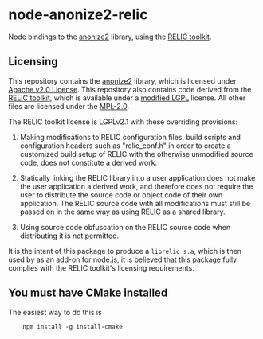 # node-anonize2-relic
Node bindings to the [anonize2](https://gitlab.com/abhvious/anonize2) library,
using the [RELIC toolkit](https://github.com/relic-toolkit/relic).

## Licensing
This repository contains the [anonize2](https://gitlab.com/abhvious/anonize2) library,
which is licensed under [Apache v2.0 License](https://gitlab.com/abhvious/anonize2/blob/master/LICENSE.txt).
This repository also contains code derived from the [RELIC toolkit](https://github.com/relic-toolkit/relic),
which is available under a [modified LGPL](https://github.com/relic-toolkit/relic/blob/master/COPYING) license.
All other files are licensed under the [MPL-2.0](./LICENSE).

The RELIC toolkit license is LGPLv2.1 with these overriding provisions:

   1. Making modifications to RELIC configuration files, build scripts and
      configuration headers such as "relic_conf.h" in order to create a
      customized build setup of RELIC with the otherwise unmodified source code,
      does not constitute a derived work.

   2. Statically linking the RELIC library into a user application does not
      make the user application a derived work, and therefore does not require
      the user to distribute the source code or object code of their own
      application. The RELIC source code with all modifications must still be
      passed on in the same way as using RELIC as a shared library.

   3. Using source code obfuscation on the RELIC source code when distributing
      it is not permitted.

It is the intent of this package to produce a `librelic_s.a`,
which is then used by as an add-on for node.js,
it is believed that this package fully complies with the RELIC toolkit's licensing requirements.

## You must have CMake installed
The easiest way to do this is

        npm install -g install-cmake
